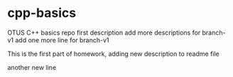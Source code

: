# cpp-basics
OTUS C++ basics repo
first description
add more descriptions for branch-v1
add one more line for branch-v1

This is the first part of homework, adding new description to readme file

another new line